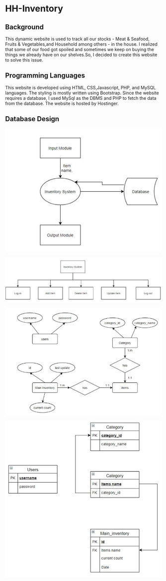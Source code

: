 # HH-Inventory
## Background
This dynamic website is used to track all our stocks - Meat & Seafood, Fruits & Vegetables,and Household among others - in the house.
 I realized that some of our food got spoiled and sometimes we keep on buying the things we already have on our shelves.So, I decided to create this website to solve this issue.
 
 ## Programming Languages
 This website is developed using HTML, CSS,Javascript, PHP, and MySQL languages.
                            The styling is mostly written using Bootstrap.
                            Since the website requires a database, I used MySql as the DBMS and PHP to fetch the data from
                            the database.
                            The website is hosted by Hostinger.
                            
## Database Design
![Dataflow Diagram](hhinventory_design/dfd.JPG)

![Inventory System](hhinventory_design/inventory.JPG)
 
 ![Entity-Relation Diagram](hhinventory_design/er.JPG)
 
  ![Relational Diagram](hhinventory_design/relational.JPG)
       
